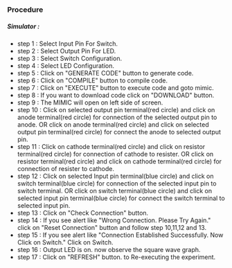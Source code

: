 ### Procedure

##### Simulator :
- step 1 : Select Input Pin For Switch.
- step 2 : Select Output Pin For LED.
- step 3 : Select Switch Configuration.
- step 4 : Select LED Configuration.
- step 5 : Click on "GENERATE CODE" button to generate code.
- step 6 : Click on "COMPILE" button to compile code.
- step 7 : Click on "EXECUTE" button to execute code and goto mimic.
- step 8 : If you want to download code click on "DOWNLOAD" button.
- step 9 : The MIMIC will open on left side of screen. 
- step 10 : Click on selected output pin terminal(red circle) and click on anode terminal(red circle) for connection of the selected output pin to anode. OR click on anode terminal(red circle) and click on selected output pin terminal(red circle) for connect the anode to selected output pin.
- step 11 : Click on cathode terminal(red circle) and click on resistor terminal(red circle) for connection of cathode to resister. OR click on resistor terminal(red circle) and click on cathode terminal(red circle) for connection of resister to cathode.
- step 12 : Click on selected Input pin terminal(blue circle) and click on switch terminal(blue circle) for connection of the selected input pin to switch terminal. OR click on switch terminal(blue circle) and click on selected input pin terminal(blue circle) for connect the switch terminal to selected input pin.
- step 13 : Click on "Check Connection" button.
- step 14 : If you see alert like "Wrong Connection. Please Try Again." click on "Reset Connection" button and follow step 10,11,12 and 13.
- step 15 : If you see alert like "Connection Established Successfully. Now Click on Switch." Click on Switch.
- step 16 : Output LED is on. now observe the square wave graph.
- step 17 : Click on "REFRESH" button. to Re-executing the experiment.

